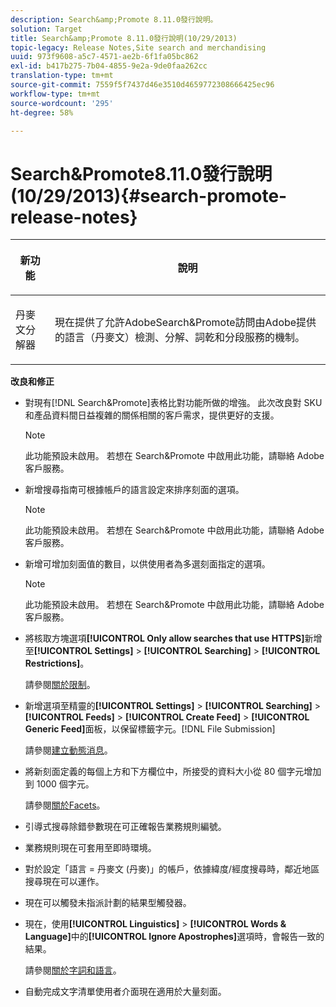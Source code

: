 ```yaml
---
description: Search&amp;Promote 8.11.0發行說明。
solution: Target
title: Search&amp;Promote 8.11.0發行說明(10/29/2013)
topic-legacy: Release Notes,Site search and merchandising
uuid: 973f9608-a5c7-4571-ae2b-6f1fa05bc862
exl-id: b417b275-7b04-4855-9e2a-9de0faa262cc
translation-type: tm+mt
source-git-commit: 7559f5f7437d46e3510d4659772308666425ec96
workflow-type: tm+mt
source-wordcount: '295'
ht-degree: 58%

---
```


# Search&amp;Promote8.11.0發行說明(10/29/2013){#search-promote-release-notes}

<table> 
 <thead> 
  <tr> 
   <th colname="col1" class="entry"> <p>新功能 </p> </th> 
   <th colname="col2" class="entry"> <p>說明 </p> </th> 
  </tr> 
 </thead>
 <tbody> 
  <tr> 
   <td colname="col1"> <p> 丹麥文分解器 </p> </td> 
   <td colname="col2"> <p> 現在提供了允許<span class="keyword">AdobeSearch&amp;Promote</span>訪問由Adobe提供的語言（丹麥文）檢測、分解、詞乾和分段服務的機制。 </p> </td> 
  </tr> 
 </tbody> 
</table>

**改良和修正**

* 對現有[!DNL Search&Promote]表格比對功能所做的增強。 此次改良對 SKU 和產品資料間日益複雜的關係相關的客戶需求，提供更好的支援。

   >[!NOTE]
   >
   >此功能預設未啟用。 若想在 Search&amp;Promote 中啟用此功能，請聯絡 Adobe 客戶服務。

* 新增搜尋指南可根據帳戶的語言設定來排序刻面的選項。

   >[!NOTE]
   此功能預設未啟用。 若想在 Search&amp;Promote 中啟用此功能，請聯絡 Adobe 客戶服務。

* 新增可增加刻面值的數目，以供使用者為多選刻面指定的選項。

   >[!NOTE]
   此功能預設未啟用。 若想在 Search&amp;Promote 中啟用此功能，請聯絡 Adobe 客戶服務。

* 將核取方塊選項&#x200B;**[!UICONTROL Only allow searches that use HTTPS]**&#x200B;新增至&#x200B;**[!UICONTROL Settings]** > **[!UICONTROL Searching]** > **[!UICONTROL Restrictions]**。

   請參閱[關於限制](../c-about-settings-menu/c-about-searching-menu.md#concept_B5B527E04EBF4E9AB5956EEF881DDBF1)。

* 新增選項至精靈的&#x200B;**[!UICONTROL Settings]** > **[!UICONTROL Searching]** > **[!UICONTROL Feeds]** > **[!UICONTROL Create Feed]** > **[!UICONTROL Generic Feed]**&#x200B;面板，以保留標籤字元。[!DNL File Submission]

   請參閱[建立動態消息](../c-about-settings-menu/c-about-searching-menu.md#task_63179C1FC359497483CD6CE13FD1C250)。

* 將新刻面定義的每個上方和下方欄位中，所接受的資料大小從 80 個字元增加到 1000 個字元。

   請參閱[關於Facets](../c-about-design-menu/c-about-facets.md#concept_FA912B3B41EE493DB2F492D188457FF5)。

* 引導式搜尋除錯參數現在可正確報告業務規則編號。
* 業務規則現在可套用至即時環境。
* 對於設定「語言 = 丹麥文 (丹麥)」的帳戶，依據緯度/經度搜尋時，鄰近地區搜尋現在可以運作。
* 現在可以觸發未指派計劃的結果型觸發器。
* 現在，使用&#x200B;**[!UICONTROL Linguistics]** > **[!UICONTROL Words & Language]**&#x200B;中的&#x200B;**[!UICONTROL Ignore Apostrophes]**&#x200B;選項時，會報告一致的結果。

   請參閱[關於字詞和語言](../c-about-linguistics-menu/c-about-words-and-language.md#concept_CEB4B9576F3C4E2EB87B352EEC738D79)。

* 自動完成文字清單使用者介面現在適用於大量刻面。
